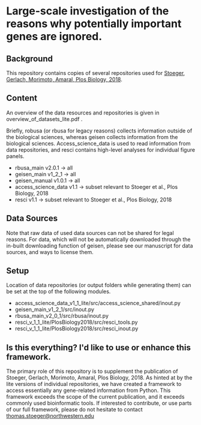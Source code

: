 # Large-scale investigation of the reasons why potentially important genes are ignored.

## Background

This repository contains copies of several repositories used for [Stoeger, Gerlach, Morimoto, Amaral, Plos Biology, 2018](https://journals.plos.org/plosbiology/article?id=10.1371/journal.pbio.2006643).


## Content

An overview of the data resources and repositories is given in overview_of_datasets_lite.pdf .

Briefly, robusa (or rbusa for legacy reasons) collects information outside of the biological sciences, whereas geisen collects information from the biological sciences. Access_science_data is used to read information from data repositories, and resci contains high-level analyses for individual figure panels.

- rbusa_main v2.0.1  -> all
- geisen_main v1_2_1  -> all
- geisen_manual v1.0.1 -> all
- access_science_data v1.1 -> subset relevant to Stoeger et al., Plos Biology, 2018
- resci v1.1  -> subset relevant to Stoeger et al., Plos Biology, 2018

## Data Sources


Note that raw data of used data sources can not be shared for legal reasons. For data, which will not be automatically downloaded through the in-built downloading function of geisen, please see our manuscript for data sources, and ways to license them. 

## Setup

Location of data repositories (or output folders while generating them) can be set at the top of the following modules. 

- access_science_data_v1_1_lite/src/access_science_shared/inout.py
- geisen_main_v1_2_1/src/inout.py
- rbusa_main_v2_0_1/src/rbusa/inout.py
- resci_v_1_1_lite/PlosBiology2018/src/resci_tools.py
- resci_v_1_1_lite/PlosBiology2018/src/resci_inout.py

## Is this everything? I'd like to use or enhance this framework.

The primary role of this repository is to supplement the publication of Stoeger, Gerlach, Morimoto, Amaral, Plos Biology, 2018. As hinted at by the lite versions of individual repositories, we have created a framework to access essentially any gene-related information from Python. This framework exceeds the scope of the current publication, and it exceeds commonly used bioinformatic tools. If interested to contribute, or use parts of our full framework, please do not hesitate to contact thomas.stoeger@northwestern.edu

